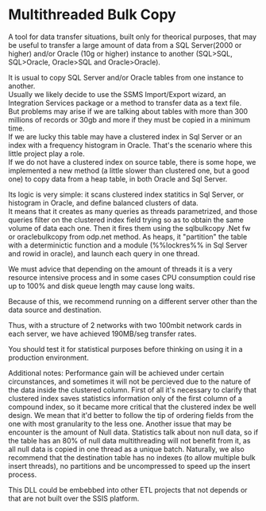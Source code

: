 # Multithreaded Bulk Copy

A tool for data transfer situations, built only for theorical purposes, that may be useful to transfer a large amount of data from a SQL Server(2000 or higher) and/or Oracle (10g or higher) instance to another (SQL>SQL, SQL>Oracle, Oracle>SQL and Oracle>Oracle).

It is usual to copy SQL Server and/or Oracle tables from one instance to another.  
Usually we likely decide to use the SSMS Import/Export wizard, an Integration Services package or a method to transfer data as a text file.  
But problems may arise if we are talking about tables with more than 300 millions of records or 30gb and more if they must be copied in a minimum time.  
If we are lucky this table may have a clustered index in Sql Server or an index with a frequency histogram in Oracle. That's the scenario where this little project play a role.  
If we do not have a clustered index on source table, there is some hope, we implemented a new method (a little slower than clustered one, but a good one) to copy data from a heap table, in both Oracle and Sql Server.  

Its logic is very simple: it scans clustered index statitics in Sql Server, or histogram in Oracle, and define balanced clusters of data.  
It means that it creates as many queries as threads parametrized, and those queries filter on the clustered index field trying so as to obtain the same volume of data each one. Then it fires them using the sqlbulkcopy .Net fw or oraclebulkcopy from odp.net method.
As heaps, it "partition" the table with a determinictic function and a module (%%lockres%% in Sql Server and rowid in oracle), and launch each query in one thread.  

We must advice that depending on the amount of threads it is a very resource intensive process and in some cases CPU consumption could rise up to 100% and disk queue length may cause long waits.  

Because of this, we recommend running on a different server other than the data source and destination.  

Thus, with a structure of 2 networks with two 100mbit network cards in each server, we have achieved 190MB/seg transfer rates.

You should test it for statistical purposes before thinking on using it in a production environment.

Additional notes:
Performance gain will be achieved under certain circunstances, and sometimes it will not be percieved due to the nature of the data inside the clustered column. First of all it's necessary to clarify that clustered index saves statistics information only of the first column of a compound index, so it became more critical that the clustered index be well design. We mean that it'd better to follow the tip of ordering fields from the one with most granularity to the less one.
Another issue that may be encounter is the amount of Null data. Statistics talk about non null data, so if the table has an 80% of null data multithreading will not benefit from it, as all null data is copied in one thread as a unique batch.
Naturally, we also recommend that the destination table has no indexes (to allow multiple bulk insert threads), no partitions and be uncompressed to speed up the insert process.

This DLL could be embebbed into other ETL projects that not depends or that are not built over the SSIS platform.
